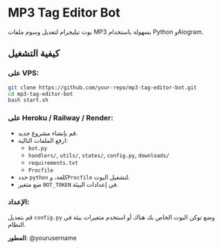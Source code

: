 
# MP3 Tag Editor Bot

بوت تيليجرام لتعديل وسوم ملفات MP3 بسهولة باستخدام Python وAiogram.

## كيفية التشغيل

### على VPS:

```bash
git clone https://github.com/your-repo/mp3-tag-editor-bot.git
cd mp3-tag-editor-bot
bash start.sh
```

### على Heroku / Railway / Render:

- قم بإنشاء مشروع جديد.
- ارفع الملفات التالية:
  - `bot.py`
  - `handlers/`, `utils/`, `states/`, `config.py`, `downloads/`
  - `requirements.txt`
  - `Procfile`
- حدد `python` كلغة، و`Procfile` لتشغيل البوت.
- ضع متغير `BOT_TOKEN` في إعدادات البيئة.

### الإعداد:

قم بتعديل `config.py` وضع توكن البوت الخاص بك هناك أو استخدم متغيرات بيئة في النظام.

**المطور**: @yourusername
